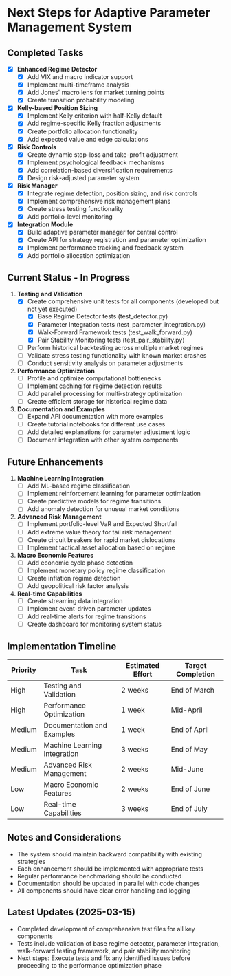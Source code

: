 # Next Steps for Adaptive Parameter Management System

## Completed Tasks

- [x] **Enhanced Regime Detector**
  - [x] Add VIX and macro indicator support
  - [x] Implement multi-timeframe analysis
  - [x] Add Jones' macro lens for market turning points
  - [x] Create transition probability modeling

- [x] **Kelly-based Position Sizing**
  - [x] Implement Kelly criterion with half-Kelly default
  - [x] Add regime-specific Kelly fraction adjustments
  - [x] Create portfolio allocation functionality
  - [x] Add expected value and edge calculations

- [x] **Risk Controls**
  - [x] Create dynamic stop-loss and take-profit adjustment
  - [x] Implement psychological feedback mechanisms
  - [x] Add correlation-based diversification requirements
  - [x] Design risk-adjusted parameter system

- [x] **Risk Manager**
  - [x] Integrate regime detection, position sizing, and risk controls
  - [x] Implement comprehensive risk management plans
  - [x] Create stress testing functionality
  - [x] Add portfolio-level monitoring

- [x] **Integration Module**
  - [x] Build adaptive parameter manager for central control
  - [x] Create API for strategy registration and parameter optimization
  - [x] Implement performance tracking and feedback system
  - [x] Add portfolio allocation optimization

## Current Status - In Progress

1. **Testing and Validation**
   - [x] Create comprehensive unit tests for all components (developed but not yet executed)
     - [x] Base Regime Detector tests (test_detector.py)
     - [x] Parameter Integration tests (test_parameter_integration.py)
     - [x] Walk-Forward Framework tests (test_walk_forward.py)
     - [x] Pair Stability Monitoring tests (test_pair_stability.py)
   - [ ] Perform historical backtesting across multiple market regimes
   - [ ] Validate stress testing functionality with known market crashes
   - [ ] Conduct sensitivity analysis on parameter adjustments

2. **Performance Optimization**
   - [ ] Profile and optimize computational bottlenecks
   - [ ] Implement caching for regime detection results
   - [ ] Add parallel processing for multi-strategy optimization
   - [ ] Create efficient storage for historical regime data

3. **Documentation and Examples**
   - [ ] Expand API documentation with more examples
   - [ ] Create tutorial notebooks for different use cases
   - [ ] Add detailed explanations for parameter adjustment logic
   - [ ] Document integration with other system components

## Future Enhancements

1. **Machine Learning Integration**
   - [ ] Add ML-based regime classification
   - [ ] Implement reinforcement learning for parameter optimization
   - [ ] Create predictive models for regime transitions
   - [ ] Add anomaly detection for unusual market conditions

2. **Advanced Risk Management**
   - [ ] Implement portfolio-level VaR and Expected Shortfall
   - [ ] Add extreme value theory for tail risk management
   - [ ] Create circuit breakers for rapid market dislocations
   - [ ] Implement tactical asset allocation based on regime

3. **Macro Economic Features**
   - [ ] Add economic cycle phase detection
   - [ ] Implement monetary policy regime classification
   - [ ] Create inflation regime detection
   - [ ] Add geopolitical risk factor analysis

4. **Real-time Capabilities**
   - [ ] Create streaming data integration
   - [ ] Implement event-driven parameter updates
   - [ ] Add real-time alerts for regime transitions
   - [ ] Create dashboard for monitoring system status

## Implementation Timeline

| Priority | Task | Estimated Effort | Target Completion |
|----------|------|------------------|-------------------|
| High | Testing and Validation | 2 weeks | End of March |
| High | Performance Optimization | 1 week | Mid-April |
| Medium | Documentation and Examples | 1 week | End of April |
| Medium | Machine Learning Integration | 3 weeks | End of May |
| Medium | Advanced Risk Management | 2 weeks | Mid-June |
| Low | Macro Economic Features | 2 weeks | End of June |
| Low | Real-time Capabilities | 3 weeks | End of July |

## Notes and Considerations

- The system should maintain backward compatibility with existing strategies
- Each enhancement should be implemented with appropriate tests
- Regular performance benchmarking should be conducted
- Documentation should be updated in parallel with code changes
- All components should have clear error handling and logging

## Latest Updates (2025-03-15)

- Completed development of comprehensive test files for all key components
- Tests include validation of base regime detector, parameter integration, walk-forward testing framework, and pair stability monitoring
- Next steps: Execute tests and fix any identified issues before proceeding to the performance optimization phase
